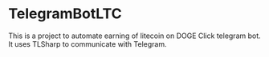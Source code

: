 # TelegramBotLTC
This is a project to automate earning of litecoin on DOGE Click telegram bot.
It uses TLSharp to communicate with Telegram.
